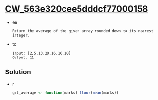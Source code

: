 # [CW_563e320cee5dddcf77000158](https://www.codewars.com/kata/563e320cee5dddcf77000158)

* en

  ```en
  Return the average of the given array rounded down to its nearest integer.
  ```

* tc

  ```tc
  Input: [2,5,13,20,16,16,10]
  Output: 11
  ```

## Solution

* r

  ```r
  get_average <- function(marks) floor(mean(marks))
  ```
